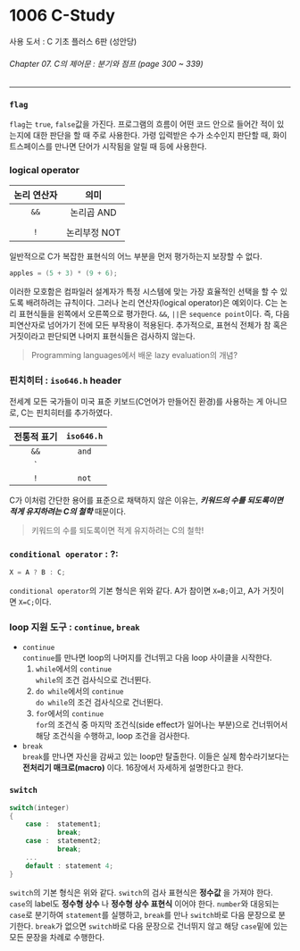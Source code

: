 # 1006 C-Study
사용 도서 : C 기초 플러스 6판 (성안당)

###### Chapter 07. C의 제어문 : 분기와 점프 (page 300 ~ 339)
<hr>

### `flag`
`flag`는 `true`, `false`값을 가진다. 프로그램의 흐름이 어떤 코드 안으로 들어간 적이 있는지에 대한 판단을 할 때 주로 사용한다. 가령 입력받은 수가 소수인지 판단할 때, 화이트스페이스를 만나면 단어가 시작됨을 알릴 때 등에 사용한다.

### logical operator
| 논리 연산자 | 의미 |
|:---:|:---:|
| `&&` | 논리곱 AND |
| || | 논리합 OR |
| `!` | 논리부정 NOT |

일반적으로 C가 복잡한 표현식의 어느 부분을 먼저 평가하는지 보장할 수 없다. 

```c
apples = (5 + 3) * (9 + 6);
```

이러한 모호함은 컴파일러 설계자가 특정 시스템에 맞는 가장 효율적인 선택을 할 수 있도록 배려하려는 규칙이다. 그러나 논리 연산자(logical operator)은 예외이다. C는 논리 표현식들을 왼쪽에서 오른쪽으로 평가한다. `&&`, `||`은 `sequence point`이다. 즉, 다음 피연산자로 넘어가기 전에 모든 부작용이 적용된다. 추가적으로, 표현식 전체가 참 혹은 거짓이라고 판단되면 나머지 표현식들은 검사하지 않는다.

> Programming languages에서 배운 lazy evaluation의 개념?

### 핀치히터 : `iso646.h` header

전세계 모든 국가들이 미국 표준 키보드(C언어가 만들어진 환경)를 사용하는 게 아니므로, C는 핀치히터를 추가하였다.

| 전통적 표기 | `iso646.h` |
|:---:|:---:|
| `&&` | `and` |
| `||` | `or` |
| `!` | `not` |

C가 이처럼 간단한 용어를 표준으로 채택하지 않은 이유는, __*키워드의 수를 되도록이면 적게 유지하려는 C의 철학*__ 때문이다.

> 키워드의 수를 되도록이면 적게 유지하려는 C의 철학!

### `conditional operator` : ?:

```c
X = A ? B : C;
```

`conditional operator`의 기본 형식은 위와 같다. A가 참이면 `X=B;`이고, A가 거짓이면 `X=C;`이다. 

### loop 지원 도구 : `continue`, `break`

* `continue`<br>
    `continue`를 만나면 loop의 나머지를 건너뛰고 다음 loop 사이클을 시작한다.<br>
    1. `while`에서의 `continue`<br>
        `while`의 조건 검사식으로 건너뛴다.
    2. `do while`에서의 `continue`<br>
        `do while`의 조건 검사식으로 건너뛴다.
    3. `for`에서의 `continue`<br>
        `for`의 조건식 중 마지막 조건식(side effect가 일어나는 부분)으로 건너뛰어서 해당 조건식을 수행하고, loop 조건을 검사한다.
* `break`<br>
    `break`를 만나면 자신을 감싸고 있는 loop만 탈출한다. 
이들은 실제 함수라기보다는 __전처리기 매크로(macro)__ 이다. 16장에서 자세하게 설명한다고 한다.

### `switch`

```c
switch(integer)
{
    case :  statement1;
            break;
    case :  statement2;
            break;
    ...
    default : statement 4;
}
```

`switch`의 기본 형식은 위와 같다. `switch`의 검사 표현식은 __정수값__ 을 가져야 한다. `case`의 label도 __정수형 상수__ 나 __정수형 상수 표현식__ 이어야 한다. `number`와 대응되는 `case`로 분기하여 `statement`를 실행하고, `break`를 만나 `switch`바로 다음 문장으로 분기한다. `break`가 없으면 `switch`바로 다음 문장으로 건너뛰지 않고 해당 `case`밑에 있는 모든 문장을 차례로 수행한다.
